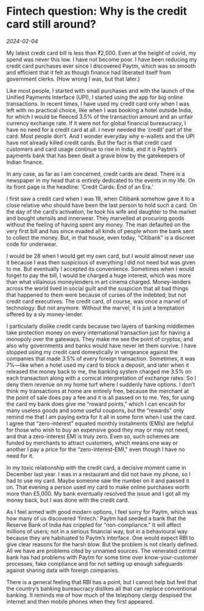 # Fintech question: Why is the credit card still around?

*2024-02-04*

My latest credit card bill is less than
<span class="webrupee">₹</span>2,000. Even at the height of covid, my
spend was never this low. I have not become poor. I have been reducing
my credit card purchases ever since I discovered Paytm, which was so
smooth and efficient that it felt as though finance had liberated itself
from government clerks. (How wrong I was, but that later.)

Like most people, I started with small purchases and with the launch of
the Unified Payments Interface (UPI), I started using the app for big
online transactions. In recent times, I have used my credit card only
when I was left with no practical choice, like when I was booking a
hotel outside India, for which I would be fleeced 3.5% of the
transaction amount and an unfair currency exchange rate. If it were not
for global financial bureaucracy, I have no need for a credit card at
all. I never needed the ‘credit’ part of the card. Most people don’t.
And I wonder everyday why e-wallets and the UPI have not already killed
credit cards. But the fact is that credit card customers and card usage
continue to rise in India, and it is Paytm’s payments bank that has been
dealt a grave blow by the gatekeepers of Indian finance.

In any case, as far as I am concerned, credit cards are dead. There is a
newspaper in my head that is entirely dedicated to the events in my
life. On its front page is the headline: ‘Credit Cards: End of an Era.’

I first saw a credit card when I was 19, when Citibank somehow gave it
to a close relative who should have been the last person to hold such a
card. On the day of the card’s activation, he took his wife and daughter
to the market and bought utensils and innerwear. They marvelled at
procuring goods without the feeling of having spent any money. The man
defaulted on the very first bill and has since evaded all kinds of
people whom the bank sent to collect the money. But, in that house, even
today, “Citibank" is a discreet code for underwear.

I would be 28 when I would get my own card, but I would almost never use
it because I was then suspicious of everything I did not need but was
given to me. But eventually I accepted its convenience. Sometimes when I
would forget to pay the bill, I would be charged a huge interest, which
was more than what villainous moneylenders in art cinema charged.
Money-lenders across the world lived in social guilt and the suspicion
that all bad things that happened to them were because of curses of the
indebted; but not credit card executives. The credit card, of course,
was once a marvel of technology. But not anymore. Without the marvel, it
is just a temptation offered by a sly money-lender.

I particularly dislike credit cards because two layers of banking
middlemen take protection money on every international transaction just
for having a monopoly over the gateways. They make me see the point of
cryptos; and also why governments and banks would have never let them
survive. I have stopped using my credit card domestically in vengeance
against the companies that made 3.5% of every foreign transaction.
Sometimes, it was 7%—like when a hotel used my card to block a deposit,
and later when it released the money back to me, the banking system
charged me 3.5% on each transaction along with a comical interpretation
of exchange rates. So I deny them revenue on my home turf where I
suddenly have options. I don’t think my transactions at home are
entirely free, because the merchant at the point of sale does pay a fee
and it is all passed on to me. Yes, for using the card my bank does give
me “reward points," which I can encash for many useless goods and some
useful coupons, but the “rewards" only remind me that I am paying extra
for it all in some form when I use the card. I agree that
“zero-interest" equated monthly instalments (EMIs) are helpful for those
who wish to buy an expensive good they may or may not need, and that a
zero-interest EMI is truly zero. Even so, such schemes are funded by
merchants to attract customers, which means one way or another I pay a
price for the “zero-interest-EMI," even though I have no need for it.

In my toxic relationship with the credit card, a decisive moment came in
December last year. I was in a restaurant and did not have my phone, so
I had to use my card. Maybe someone saw the number on it and passed it
on. That evening a person used my card to make online purchases worth
more than £5,000. My bank eventually resolved the issue and I got all my
money back, but I was done with the credit card.

As I feel armed with good modern options, I feel sorry for Paytm, which
was how many of us discovered ‘fintech.’ Paytm had seeded a bank that
the Reserve Bank of India has crippled for “non-compliance." It will
affect millions of users; not in a serious financial way, but in a
behavioural way because they are habituated to Paytm’s interface. One
would expect RBI to give clear reasons for the harsh blow. But the
problem is not clearly defined. All we have are problems cited by
unnamed sources. The venerated central bank has had problems with Paytm
for some time over know-your-customer processes, fake compliance and for
not setting up enough safeguards against sharing data with foreign
companies.

There is a general feeling that RBI has a point, but I cannot help but
feel that the country’s banking bureaucracy dislikes all that can
replace conventional banking. It reminds me of how much of the telephony
clergy despised the internet and then mobile phones when they first
appeared.

